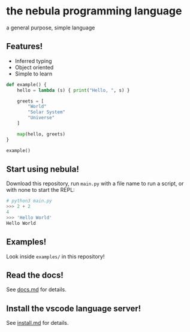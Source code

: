 # the nebula programming language
a general purpose, simple language

## Features!
- Inferred typing
- Object oriented
- Simple to learn

```python
def example() {
    hello = lambda (s) { print("Hello, ", s) }

    greets = [
        "World"
        "Solar System"
        "Universe"
    ]

    map(hello, greets)
}

example()
```

## Start using nebula!
Download this repository, run `main.py` with a file name to run a script, or with none to start the REPL:
```python
# python3 main.py
>>> 2 + 2
4
>>> 'Hello World'
Hello World 
``` 
## Examples!
Look inside `examples/` in this repository!

## Read the docs!
See [docs.md](doc/basics.md) for details.

## Install the vscode language server!
See [install.md](nebula-lsp/README.md) for details.
